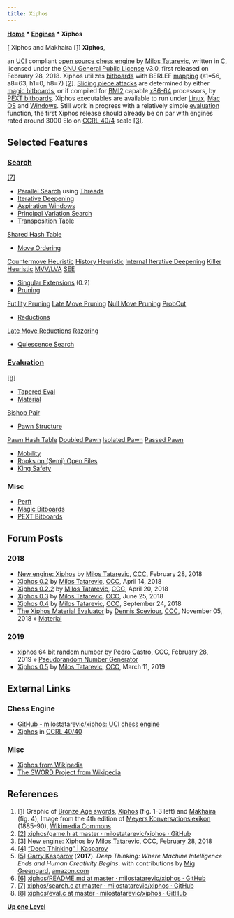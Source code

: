 ```yaml
---
title: Xiphos
---
```

**[Home](Home "Home") \* [Engines](Engines "Engines") \* Xiphos**



[ Xiphos and Makhaira <a id="cite-note-1" href="#cite-ref-1">[1]</a>
**Xiphos**,  

an [UCI](UCI "UCI") compliant [open source chess engine](Category:Open_Source "Category:Open Source") by [Milos Tatarevic](Milos_Tatarevic "Milos Tatarevic"), written in [C](C "C"), licensed under the [GNU General Public License](Free_Software_Foundation#GPL "Free Software Foundation") v3.0, first released on February 28, 2018. Xiphos utilizes [bitboards](Bitboards "Bitboards") with BERLEF [mapping](Square_Mapping_Considerations "Square Mapping Considerations") (a1=56, a8=63, h1=0, h8=7) <a id="cite-note-2" href="#cite-ref-2">[2]</a>. [Sliding piece attacks](Sliding_Piece_Attacks "Sliding Piece Attacks") are determined by either [magic bitboards](Magic_Bitboards "Magic Bitboards"), or if compiled for [BMI2](BMI2 "BMI2") capable [x86-64](X86-64 "X86-64") processors, by [PEXT bitboards](BMI2#PEXTBitboards "BMI2"). Xiphos executables are available to run under [Linux](Linux "Linux"), [Mac OS](Mac_OS "Mac OS") and [Windows](Windows "Windows"). Still work in progress with a relatively simple [evaluation](Evaluation "Evaluation") function, the first Xiphos release should already be on par with engines rated around 3000 Elo on [CCRL 40/4](CCRL "CCRL") scale <a id="cite-note-3" href="#cite-ref-3">[3]</a>. 



## Selected Features


### [Search](Search "Search")


<a id="cite-note-7" href="#cite-ref-7">[7]</a>



* [Parallel Search](Parallel_Search "Parallel Search") using [Threads](Thread "Thread")
* [Iterative Deepening](Iterative_Deepening "Iterative Deepening")
* [Aspiration Windows](Aspiration_Windows "Aspiration Windows")
* [Principal Variation Search](Principal_Variation_Search "Principal Variation Search")
* [Transposition Table](Transposition_Table "Transposition Table")


 [Shared Hash Table](Shared_Hash_Table "Shared Hash Table")
* [Move Ordering](Move_Ordering "Move Ordering")


 [Countermove Heuristic](Countermove_Heuristic "Countermove Heuristic")
 [History Heuristic](History_Heuristic "History Heuristic")
 [Internal Iterative Deepening](Internal_Iterative_Deepening "Internal Iterative Deepening")
 [Killer Heuristic](Killer_Heuristic "Killer Heuristic")
 [MVV/LVA](MVV-LVA "MVV-LVA")
 [SEE](Static_Exchange_Evaluation "Static Exchange Evaluation")
* [Singular Extensions](Singular_Extensions "Singular Extensions") (0.2)
* [Pruning](Pruning "Pruning")


 [Futility Pruning](Futility_Pruning "Futility Pruning")
 [Late Move Pruning](Futility_Pruning#MoveCountBasedPruning "Futility Pruning")
 [Null Move Pruning](Null_Move_Pruning "Null Move Pruning")
 [ProbCut](ProbCut "ProbCut")
* [Reductions](Reductions "Reductions")


 [Late Move Reductions](Late_Move_Reductions "Late Move Reductions")
 [Razoring](Razoring "Razoring")
* [Quiescence Search](Quiescence_Search "Quiescence Search")


### [Evaluation](Evaluation "Evaluation")


<a id="cite-note-8" href="#cite-ref-8">[8]</a>



* [Tapered Eval](Tapered_Eval "Tapered Eval")
* [Material](Material "Material")


 [Bishop Pair](Bishop_Pair "Bishop Pair")
* [Pawn Structure](Pawn_Structure "Pawn Structure")


 [Pawn Hash Table](Pawn_Hash_Table "Pawn Hash Table")
 [Doubled Pawn](Doubled_Pawn "Doubled Pawn")
 [Isolated Pawn](Isolated_Pawn "Isolated Pawn")
 [Passed Pawn](Passed_Pawn "Passed Pawn")
* [Mobility](Mobility "Mobility")
* [Rooks on (Semi) Open Files](Rook_on_Open_File "Rook on Open File")
* [King Safety](King_Safety "King Safety")


### Misc


* [Perft](Perft "Perft")
* [Magic Bitboards](Magic_Bitboards "Magic Bitboards")
* [PEXT Bitboards](BMI2#PEXTBitboards "BMI2")


## Forum Posts


### 2018


* [New engine: Xiphos](http://www.talkchess.com/forum/viewtopic.php?t=66709) by [Milos Tatarevic](Milos_Tatarevic "Milos Tatarevic"), [CCC](CCC "CCC"), February 28, 2018
* [Xiphos 0.2](http://www.talkchess.com/forum/viewtopic.php?t=67105) by [Milos Tatarevic](Milos_Tatarevic "Milos Tatarevic"), [CCC](CCC "CCC"), April 14, 2018
* [Xiphos 0.2.2](http://www.talkchess.com/forum/viewtopic.php?t=67179) by [Milos Tatarevic](Milos_Tatarevic "Milos Tatarevic"), [CCC](CCC "CCC"), April 20, 2018
* [Xiphos 0.3](http://www.talkchess.com/forum3/viewtopic.php?f=2&t=67820) by [Milos Tatarevic](Milos_Tatarevic "Milos Tatarevic"), [CCC](CCC "CCC"), June 25, 2018
* [Xiphos 0.4](http://www.talkchess.com/forum3/viewtopic.php?f=2&t=68508) by [Milos Tatarevic](Milos_Tatarevic "Milos Tatarevic"), [CCC](CCC "CCC"), September 24, 2018
* [The Xiphos Material Evaluator](http://www.talkchess.com/forum3/viewtopic.php?f=7&t=68842) by [Dennis Sceviour](Dennis_Sceviour "Dennis Sceviour"), [CCC](CCC "CCC"), November 05, 2018 » [Material](Material "Material")


### 2019


* [xiphos 64 bit random number](http://www.talkchess.com/forum3/viewtopic.php?f=7&t=70050) by [Pedro Castro](Pedro_Castro "Pedro Castro"), [CCC](CCC "CCC"), February 28, 2019 » [Pseudorandom Number Generator](Pseudorandom_Number_Generator "Pseudorandom Number Generator")
* [Xiphos 0.5](http://www.talkchess.com/forum3/viewtopic.php?f=2&t=70172) by [Milos Tatarevic](Milos_Tatarevic "Milos Tatarevic"), [CCC](CCC "CCC"), March 11, 2019


## External Links


### Chess Engine


* [GitHub - milostatarevic/xiphos: UCI chess engine](https://github.com/milostatarevic/xiphos)
* [Xiphos](http://ccrl.chessdom.com/ccrl/4040/cgi/compare_engines.cgi?family=Xiphos&print=Rating+list&print=Results+table&print=LOS+table&print=Ponder+hit+table&print=Eval+difference+table&print=Comopp+gamenum+table&print=Overlap+table&print=Score+with+common+opponents) in [CCRL 40/40](CCRL "CCRL")


### Misc


* [Xiphos from Wikipedia](https://en.wikipedia.org/wiki/Xiphos)
* [The SWORD Project from Wikipedia](https://en.wikipedia.org/wiki/The_SWORD_Project)


## References


1. <a id="cite-ref-1" href="#cite-note-1">[1]</a> Graphic of [Bronze Age swords](https://en.wikipedia.org/wiki/Bronze_Age_sword), [Xiphos](https://en.wikipedia.org/wiki/Xiphos) (fig. 1-3 left) and [Makhaira](https://en.wikipedia.org/wiki/Makhaira) (fig. 4), Image from the 4th edition of [Meyers Konversationslexikon](https://en.wikipedia.org/wiki/Meyers_Konversations-Lexikon) (1885–90), [Wikimedia Commons](https://en.wikipedia.org/wiki/Wikimedia_Commons)
2. <a id="cite-ref-2" href="#cite-note-2">[2]</a> [xiphos/game.h at master · milostatarevic/xiphos · GitHub](https://github.com/milostatarevic/xiphos/blob/master/src/game.h)
3. <a id="cite-ref-3" href="#cite-note-3">[3]</a> [New engine: Xiphos](http://www.talkchess.com/forum/viewtopic.php?t=66709) by [Milos Tatarevic](Milos_Tatarevic "Milos Tatarevic"), [CCC](CCC "CCC"), February 28, 2018
4. <a id="cite-ref-4" href="#cite-note-4">[4]</a> [“Deep Thinking” | Kasparov](http://www.kasparov.com/deep-thinking-ai/)
5. <a id="cite-ref-5" href="#cite-note-5">[5]</a> [Garry Kasparov](Garry_Kasparov "Garry Kasparov") (**2017**). *Deep Thinking: Where Machine Intelligence Ends and Human Creativity Begins*. with contributions by [Mig Greengard](index.php?title=Mig_Greengard&action=edit&redlink=1 "Mig Greengard (page does not exist)"), [amazon.com](https://www.amazon.com/Deep-Thinking-Machine-Intelligence-Creativity/dp/161039786X/ref=sr_1_3?ie=UTF8&qid=1487863915&sr=8-3&keywords=kasparov)
6. <a id="cite-ref-6" href="#cite-note-6">[6]</a> [xiphos/README.md at master · milostatarevic/xiphos · GitHub](https://github.com/milostatarevic/xiphos/blob/master/README.md)
7. <a id="cite-ref-7" href="#cite-note-7">[7]</a> [xiphos/search.c at master · milostatarevic/xiphos · GitHub](https://github.com/milostatarevic/xiphos/blob/master/src/search.c)
8. <a id="cite-ref-8" href="#cite-note-8">[8]</a> [xiphos/eval.c at master · milostatarevic/xiphos · GitHub](https://github.com/milostatarevic/xiphos/blob/master/src/eval.c)

**[Up one Level](Engines "Engines")**







 
